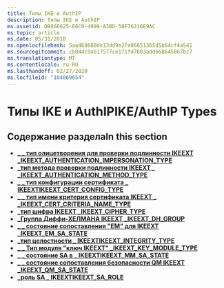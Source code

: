 ```yaml
---
title: Типы IKE и AuthIP
description: Типы IKE и AuthIP
ms.assetid: DB86E625-E6C0-4999-A3BD-58F76216E9AC
ms.topic: article
ms.date: 05/31/2018
ms.openlocfilehash: 5aa460688de13dd9e2fa86651365d5b64cf4a541
ms.sourcegitcommit: cb844c9ab17577ce171fd7b03add668645867bc7
ms.translationtype: MT
ms.contentlocale: ru-RU
ms.lasthandoff: 02/27/2020
ms.locfileid: "104069654"
---
```

# <a name="ikeauthip-types"></a><span data-ttu-id="e584f-103">Типы IKE и AuthIP</span><span class="sxs-lookup"><span data-stu-id="e584f-103">IKE/AuthIP Types</span></span>

## <a name="in-this-section"></a><span data-ttu-id="e584f-104">Содержание раздела</span><span class="sxs-lookup"><span data-stu-id="e584f-104">In this section</span></span>

-   [<span data-ttu-id="e584f-105">**\_ \_ тип олицетворения для проверки подлинности IKEEXT \_**</span><span class="sxs-lookup"><span data-stu-id="e584f-105">**IKEEXT\_AUTHENTICATION\_IMPERSONATION\_TYPE**</span></span>](/windows/desktop/api/Iketypes/ne-iketypes-ikeext_authentication_impersonation_type)
-   [<span data-ttu-id="e584f-106">**\_тип метода проверки подлинности IKEEXT \_ \_**</span><span class="sxs-lookup"><span data-stu-id="e584f-106">**IKEEXT\_AUTHENTICATION\_METHOD\_TYPE**</span></span>](/windows/desktop/api/Iketypes/ne-iketypes-ikeext_authentication_method_type)
-   [<span data-ttu-id="e584f-107">**\_ \_ тип конфигурации сертификата \_ IKEEXT**</span><span class="sxs-lookup"><span data-stu-id="e584f-107">**IKEEXT\_CERT\_CONFIG\_TYPE**</span></span>](/windows/desktop/api/Iketypes/ne-iketypes-ikeext_cert_config_type)
-   [<span data-ttu-id="e584f-108">**\_ \_ тип имени критерия сертификата IKEEXT \_ \_**</span><span class="sxs-lookup"><span data-stu-id="e584f-108">**IKEEXT\_CERT\_CRITERIA\_NAME\_TYPE**</span></span>](/windows/win32/api/iketypes/ne-iketypes-ikeext_cert_criteria_name_type)
-   [<span data-ttu-id="e584f-109">**\_тип шифра IKEEXT \_**</span><span class="sxs-lookup"><span data-stu-id="e584f-109">**IKEEXT\_CIPHER\_TYPE**</span></span>](/windows/desktop/api/Iketypes/ne-iketypes-ikeext_cipher_type)
-   [<span data-ttu-id="e584f-110">**\_Группа Диффи-ХЕЛМАНА IKEEXT \_**</span><span class="sxs-lookup"><span data-stu-id="e584f-110">**IKEEXT\_DH\_GROUP**</span></span>](/windows/desktop/api/Iketypes/ne-iketypes-ikeext_dh_group)
-   [<span data-ttu-id="e584f-111">**\_ \_ состояние сопоставления "EM" для IKEEXT \_**</span><span class="sxs-lookup"><span data-stu-id="e584f-111">**IKEEXT\_EM\_SA\_STATE**</span></span>](/windows/desktop/api/Iketypes/ne-iketypes-ikeext_em_sa_state)
-   [<span data-ttu-id="e584f-112">**\_тип целостности \_ IKEEXT**</span><span class="sxs-lookup"><span data-stu-id="e584f-112">**IKEEXT\_INTEGRITY\_TYPE**</span></span>](/windows/desktop/api/Iketypes/ne-iketypes-ikeext_integrity_type)
-   [<span data-ttu-id="e584f-113">**\_ \_ Тип модуля "ключ IKEEXT" \_**</span><span class="sxs-lookup"><span data-stu-id="e584f-113">**IKEEXT\_KEY\_MODULE\_TYPE**</span></span>](/windows/desktop/api/Iketypes/ne-iketypes-ikeext_key_module_type)
-   [<span data-ttu-id="e584f-114">**\_ \_ состояние SA в \_ IKEEXT**</span><span class="sxs-lookup"><span data-stu-id="e584f-114">**IKEEXT\_MM\_SA\_STATE**</span></span>](/windows/desktop/api/Iketypes/ne-iketypes-ikeext_mm_sa_state)
-   [<span data-ttu-id="e584f-115">**\_ \_ состояние сопоставления безопасности QM IKEEXT \_**</span><span class="sxs-lookup"><span data-stu-id="e584f-115">**IKEEXT\_QM\_SA\_STATE**</span></span>](/windows/desktop/api/Iketypes/ne-iketypes-ikeext_qm_sa_state)
-   [<span data-ttu-id="e584f-116">**\_роль SA \_ IKEEXT**</span><span class="sxs-lookup"><span data-stu-id="e584f-116">**IKEEXT\_SA\_ROLE**</span></span>](/windows/desktop/api/Iketypes/ne-iketypes-ikeext_sa_role)

 

 




